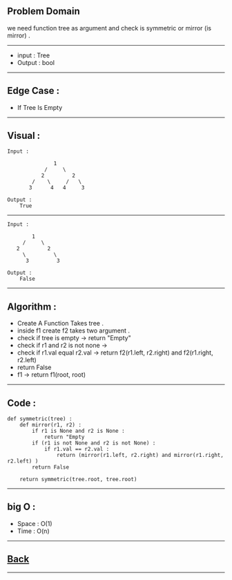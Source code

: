 ## Problem Domain
we need function tree as argument and check is symmetric or mirror (is mirror) .

---
- input : Tree
- Output : bool

---
## Edge Case :
- If Tree Is Empty

---
## Visual :
```
Input :

               1
            /     \
           2         2
        /    \     /   \
       3      4   4     3

```

```
Output :
    True
```

---
```
Input :

        1
     /     \
   2         2
     \         \
      3         3

```

```
Output :
    False
```

---
## Algorithm : 
- Create A Function Takes tree .
- inside f1 create f2 takes two argument .
- check if tree is empty -> return "Empty"
- check if r1 and r2 is not none ->
- check if r1.val equal r2.val -> return f2(r1.left, r2.right) and f2(r1.right, r2.left)
- return False
- f1 -> return f1(root, root)

---
## Code :
```
def symmetric(tree) :
    def mirror(r1, r2) :
        if r1 is None and r2 is None :
            return "Empty
        if (r1 is not None and r2 is not None) :
            if r1.val == r2.val :
                return (mirror(r1.left, r2.right) and mirror(r1.right, r2.left) )
        return False

    return symmetric(tree.root, tree.root)
```

---
## big O : 
- Space : O(1)
- Time : O(n)

---
## [Back](./README.md)

---
